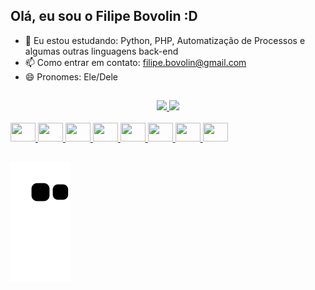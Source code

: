 ## Olá, eu sou o Filipe Bovolin :D

- 🌱 Eu estou estudando: Python, PHP, Automatização de Processos e algumas outras linguagens back-end 
- 📫 Como entrar em contato: filipe.bovolin@gmail.com
- 😄 Pronomes: Ele/Dele

##

<div align="center">
  <a href="https://github.com/Bovolin">
  <img height="180em" src="https://github-readme-stats.vercel.app/api?username=Bovolin&show_icons=true&theme=dracula&include_all_commits=true&count_private=true"/>
  <img height="180em" src="https://github-readme-stats.vercel.app/api/top-langs/?username=Bovolin&layout=compact&langs_count=7&theme=dracula"/>
</div>
<div style="display: inline_block"><br>
   <img src="https://cdn.jsdelivr.net/gh/devicons/devicon/icons/csharp/csharp-original.svg" height="30" width="40" />
   <img src="https://cdn.jsdelivr.net/gh/devicons/devicon/icons/php/php-original.svg" height="30" width="40" />
   <img src="https://cdn.jsdelivr.net/gh/devicons/devicon/icons/java/java-original.svg" height="30" width="40" />
   <img src="https://cdn.jsdelivr.net/gh/devicons/devicon/icons/laravel/laravel-plain.svg" height="30" width="40" />
   <img src="https://cdn.jsdelivr.net/gh/devicons/devicon/icons/mysql/mysql-original.svg" height="30" width="40" />
   <img src="https://cdn.jsdelivr.net/gh/devicons/devicon/icons/python/python-original.svg" height="30" width="40" />
   <img src="https://cdn.jsdelivr.net/gh/devicons/devicon/icons/html5/html5-original.svg" height="30" width="40" />
   <img src="https://cdn.jsdelivr.net/gh/devicons/devicon/icons/css3/css3-original.svg" height="30" width="40" />
</div>
  
##

![Snake animation](https://github.com/Bovolin/Bovolin/blob/output/github-contribution-grid-snake.svg)

